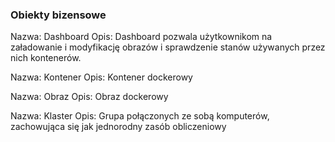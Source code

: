 ### Obiekty bizensowe

Nazwa: Dashboard
Opis: Dashboard pozwala użytkownikom na załadowanie i modyfikację  obrazów i sprawdzenie stanów używanych przez nich kontenerów.

Nazwa: Kontener
Opis: Kontener dockerowy

Nazwa: Obraz
Opis: Obraz dockerowy

Nazwa: Klaster
Opis: Grupa połączonych ze sobą komputerów, zachowująca się jak jednorodny zasób obliczeniowy